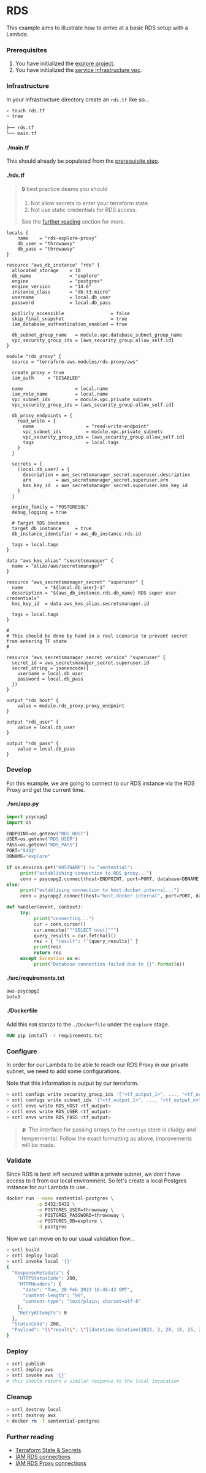 # RDS

This example aims to illustrate how to arrive at a basic RDS setup with a Lambda.

### Prerequisites

1. You have initialized the [explore project](/explore/project).
1. You have initialized the [service infrastructure vpc](/services/vpc).

### Infrastructure

In your infrastructure directory create an `rds.tf` like so...

```bash
> touch rds.tf
> tree
.
├── rds.tf
└── main.tf
```

<!-- tabs:start -->

#### **./main.tf**

This should already be populated from the [prerequisite step]((/services/vpc)).

#### **./rds.tf**

> :lock: best practice deams you should
> 1. Not allow secrets to enter your terraform state.
> 2. Not use static credentials for RDS access.
>
> See the [further reading](/services/rds?id=further-reading) section for more.

```hcl
locals {
    name    = "rds-explore-proxy"
    db_user = "throwaway"
    db_pass = "throwaway"
}

resource "aws_db_instance" "rds" {
  allocated_storage    = 10
  db_name              = "explore"
  engine               = "postgres"
  engine_version       = "14.6"
  instance_class       = "db.t3.micro"
  username             = local.db_user
  password             = local.db_pass
  
  publicly_accessible                 = false
  skip_final_snapshot                 = true
  iam_database_authentication_enabled = true
  
  db_subnet_group_name   = module.vpc.database_subnet_group_name
  vpc_security_group_ids = [aws_security_group.allow_self.id]
}

module "rds_proxy" {
  source = "terraform-aws-modules/rds-proxy/aws"

  create_proxy = true
  iam_auth     = "DISABLED"

  name                   = local.name
  iam_role_name          = local.name
  vpc_subnet_ids         = module.vpc.private_subnets
  vpc_security_group_ids = [aws_security_group.allow_self.id]

  db_proxy_endpoints = {
    read_write = {
      name                   = "read-write-endpoint"
      vpc_subnet_ids         = module.vpc.private_subnets
      vpc_security_group_ids = [aws_security_group.allow_self.id]
      tags                   = local.tags
    }
  }

  secrets = {
    (local.db_user) = {
      description = aws_secretsmanager_secret.superuser.description
      arn         = aws_secretsmanager_secret.superuser.arn
      kms_key_id  = aws_secretsmanager_secret.superuser.kms_key_id
    }
  }

  engine_family = "POSTGRESQL"
  debug_logging = true

  # Target RDS instance
  target_db_instance     = true
  db_instance_identifier = aws_db_instance.rds.id

  tags = local.tags
}

data "aws_kms_alias" "secretsmanager" {
  name = "alias/aws/secretsmanager"
}

resource "aws_secretsmanager_secret" "superuser" {
  name        = "${local.db_user}-1"
  description = "${aws_db_instance.rds.db_name} RDS super user credentials"
  kms_key_id  = data.aws_kms_alias.secretsmanager.id
  
  tags = local.tags
}

#
# This should be done by hand in a real scenario to prevent secret from entering TF state
#

resource "aws_secretsmanager_secret_version" "superuser" {
  secret_id = aws_secretsmanager_secret.superuser.id
  secret_string = jsonencode({
    username = local.db_user
    password = local.db_pass
  })
}

output "rds_host" {
    value = module.rds_proxy.proxy_endpoint
}

output "rds_user" {
    value = local.db_user
}

output "rds_pass" {
    value = local.db_pass
}
```

<!-- tabs:end -->

### Develop

For this example, we are going to connect to our RDS instance via the RDS Proxy and get the current time.

<!-- tabs:start -->

#### **./src/app.py**

```python
import psycopg2
import os

ENDPOINT=os.getenv("RDS_HOST")
USER=os.getenv("RDS_USER")
PASS=os.getenv("RDS_PASS")
PORT="5432"
DBNAME="explore"

if os.environ.get("HOSTNAME") != "sentential":
     print("establishing connection to RDS proxy...")
     conn = psycopg2.connect(host=ENDPOINT, port=PORT, database=DBNAME, user=USER, password=PASS, sslmode='require')
else:
     print("establising connection to host.docker.internal...")
     conn = psycopg2.connect(host="host.docker.internal", port=PORT, database=DBNAME,  user=USER, password=PASS)

def handler(event, context):
     try:
          print("connecting...")
          cur = conn.cursor()
          cur.execute("""SELECT now()""")
          query_results = cur.fetchall()
          res = { "result": f"{query_results}" }
          print(res)
          return res
     except Exception as e:
          print("Database connection failed due to {}".format(e))
```

#### **./src/requirements.txt**

```txt
aws-psycopg2
boto3
```

#### **./Dockerfile**

Add this `RUN` stanza to the `./Dockerfile` under the `explore` stage.

```dockerfile
RUN pip install -r requirements.txt
```

<!-- tabs:end -->

### Configure

In order for our Lambda to be able to reach our RDS Proxy in our private subnet, we need to add some configurations.

Note that this information is output by our terraform.

```bash
> sntl configs write security_group_ids '["<tf_output_1>", ..., "<tf_output_n>"]'
> sntl configs write subnet_ids '["<tf_output_1>", ..., "<tf_output_n>"]'
> sntl envs write RDS_HOST <tf_output>
> sntl envs write RDS_USER <tf_output>
> sntl envs write RDS_PASS <tf_output>
```

> :people_hugging: The interface for passing arrays to the `configs` store is cludgy and tempermental. Follow the exact formatting as above, improvements will be made.

### Validate

Since RDS is best left secured within a private subnet, we don't have access to it from our local environment. So let's create a local Postgres instance for our Lambda to use...

```bash
docker run --name sentential-postgres \
           -p 5432:5432 \
           -e POSTGRES_USER=throwaway \
           -e POSTGRES_PASSWORD=throwaway \
           -e POSTGRES_DB=explore \
           -d postgres
```

Now we can move on to our usual validation flow...

```bash
> sntl build
> sntl deploy local
> sntl invoke local '{}' 
{
  "ResponseMetadata": {
    "HTTPStatusCode": 200,
    "HTTPHeaders": {
      "date": "Tue, 28 Feb 2023 16:46:43 GMT",
      "content-length": "99",
      "content-type": "text/plain; charset=utf-8"
    },
    "RetryAttempts": 0
  },
  "StatusCode": 200,
  "Payload": "{\"result\": \"[(datetime.datetime(2023, 2, 28, 16, 25, 27, 134598, tzinfo=datetime.timezone.utc),)]\"}"
}
```

### Deploy

```bash
> sntl publish
> sntl deploy aws
> sntl invoke aws '{}' 
# this should return a similar response to the local invocation
```

### Cleanup

```bash
> sntl destroy local
> sntl destroy aws
> docker rm -f sentential-postgres
```

### Further reading

- [Terraform State & Secrets](https://developer.hashicorp.com/terraform/language/state/sensitive-data)
- [IAM RDS connections](https://docs.aws.amazon.com/AmazonRDS/latest/UserGuide/UsingWithRDS.IAMDBAuth.html)
- [IAM RDS Proxy connections](https://docs.aws.amazon.com/AmazonRDS/latest/UserGuide/rds-proxy-setup.html#rds-proxy-connecting-iam)
